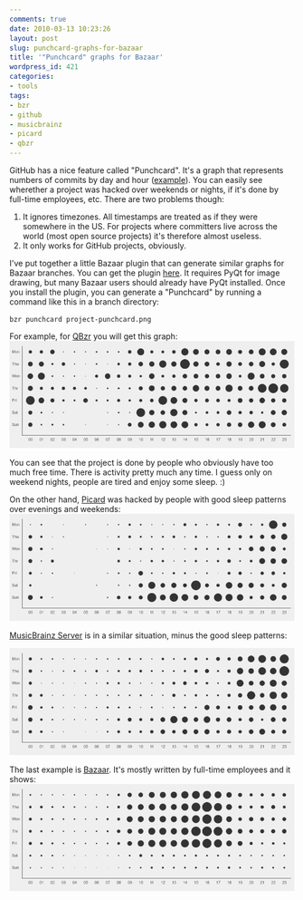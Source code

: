 ```yaml
---
comments: true
date: 2010-03-13 10:23:26
layout: post
slug: punchcard-graphs-for-bazaar
title: '"Punchcard" graphs for Bazaar'
wordpress_id: 421
categories:
- tools
tags:
- bzr
- github
- musicbrainz
- picard
- qbzr
---
```


GitHub has a nice feature called "Punchcard". It's a graph that represents numbers of commits by day and hour ([example](http://github.com/lalinsky/musicbrainz-server/graphs/punch_card)). You can easily see wherether a project was hacked over weekends or nights, if it's done by full-time employees, etc. There are two problems though:

  1. It ignores timezones. All timestamps are treated as if they were somewhere in the US. For projects where committers live across the world (most open source projects) it's therefore almost useless.
  2. It only works for GitHub projects, obviously.

I've put together a little Bazaar plugin that can generate similar graphs for Bazaar branches. You can get the plugin [here](http://bzr.oxygene.sk/bzr-plugins/punchcard). It requires PyQt for image drawing, but many Bazaar users should already have PyQt installed. Once you install the plugin, you can generate a "Punchcard" by running a command like this in a branch directory:
    
    bzr punchcard project-punchcard.png
    
For example, for [QBzr](http://wiki.bazaar.canonical.com/QBzr) you will get this graph:
[![](/uploads/punchcard-qbzr-2010-03-13.png)](/uploads/punchcard-qbzr-2010-03-13.png)

You can see that the project is done by people who obviously have too much free time. There is activity pretty much any time. I guess only on weekend nights, people are tired and enjoy some sleep. :)

On the other hand, [Picard](http://musicbrainz.org/doc/PicardTagger) was hacked by people with good sleep patterns over evenings and weekends:
[![](/uploads/punchcard-picard-2010-03-13.png)](/uploads/punchcard-picard-2010-03-13.png)

[MusicBrainz Server](http://musicbrainz.org/) is in a similar situation, minus the good sleep patterns:

[![](/uploads/punchcard-mbserver-2010-03-13.png)](/uploads/punchcard-mbserver-2010-03-13.png)

The last example is [Bazaar](http://bazaar.canonical.com/en/). It's mostly written by full-time employees and it shows:
[![](/uploads/punchcard-bzr-2010-03-13.png)](/uploads/punchcard-bzr-2010-03-13.png)
